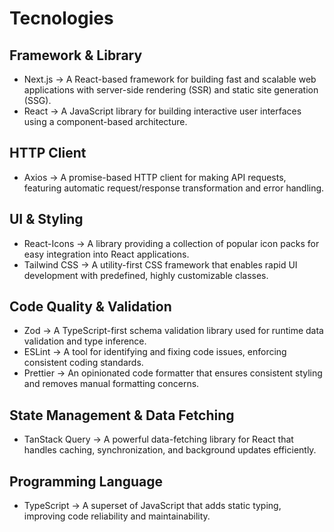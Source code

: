 # Tecnologies

## Framework & Library

- Next.js → A React-based framework for building fast and scalable web applications with server-side rendering (SSR) and static site generation (SSG).
- React → A JavaScript library for building interactive user interfaces using a component-based architecture.

## HTTP Client

- Axios → A promise-based HTTP client for making API requests, featuring automatic request/response transformation and error handling.

## UI & Styling

- React-Icons → A library providing a collection of popular icon packs for easy integration into React applications.
- Tailwind CSS → A utility-first CSS framework that enables rapid UI development with predefined, highly customizable classes.

## Code Quality & Validation

- Zod → A TypeScript-first schema validation library used for runtime data validation and type inference.
- ESLint → A tool for identifying and fixing code issues, enforcing consistent coding standards.
- Prettier → An opinionated code formatter that ensures consistent styling and removes manual formatting concerns.

## State Management & Data Fetching

- TanStack Query → A powerful data-fetching library for React that handles caching, synchronization, and background updates efficiently.

## Programming Language

- TypeScript → A superset of JavaScript that adds static typing, improving code reliability and maintainability.
